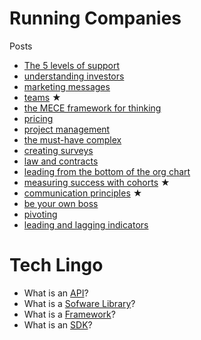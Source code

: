 # Running Companies


Posts
- [The 5 levels of support](docs/2022-05-09-the-five-levels-of-support.md)
- [understanding investors](docs/2020-08-06-understanding-investors.md)
- [marketing messages](docs/2019-03-12-marketing-messages.md)
- [teams](docs/2018-05-06-teams.md) ★
- [the MECE framework for thinking](docs/2016-05-16-the-MECE-framework-for-thinking.md)
- [pricing](docs/2016-04-23-pricing.md)
- [project management](docs/2016-04-17-project-management.md)
- [the must-have complex](docs/2015-08-31-the-must-have-complex.md)
- [creating surveys](docs/2015-07-26-creating-surveys.md)
- [law and contracts](docs/2015-06-19-law-and-contracts.md)
- [leading from the bottom of the org chart](docs/2015-04-22-leading-from-the-bottom-of-the-org-chart.md)
- [measuring success with cohorts](docs/2015-04-08-measuring-success-with-cohorts.md) ★
- [communication principles](docs/2015-04-04-communication-principles.md) ★
- [be your own boss](docs/2015-03-24-be-your-own-boss.md)
- [pivoting](docs/2015-03-19-pivoting.md)
- [leading and lagging indicators](docs/2015-03-08-leading-and-lagging-indicators.md)

# Tech Lingo 

* What is an [API](API.md)?
* What is a [Sofware Library](software-library.md)?
* What is a [Framework](framework.md)?
* What is an [SDK](sdk.md)?
